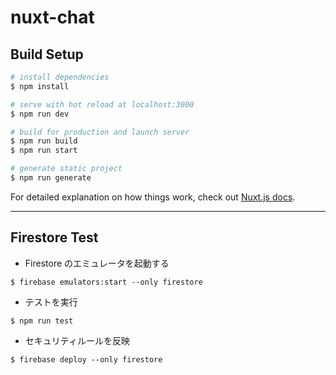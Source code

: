 # nuxt-chat

## Build Setup

```bash
# install dependencies
$ npm install

# serve with hot reload at localhost:3000
$ npm run dev

# build for production and launch server
$ npm run build
$ npm run start

# generate static project
$ npm run generate
```

For detailed explanation on how things work, check out [Nuxt.js docs](https://nuxtjs.org).

---

## Firestore Test

- Firestore のエミュレータを起動する

```
$ firebase emulators:start --only firestore
```

- テストを実行

```
$ npm run test
```

- セキュリティルールを反映

```
$ firebase deploy --only firestore
```
